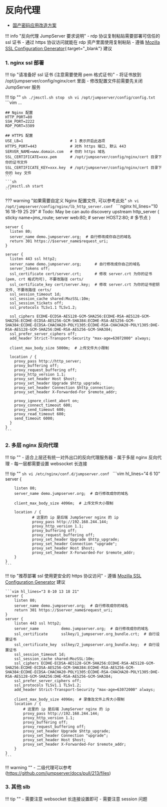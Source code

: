 # 反向代理

- [国产密码应用改造方案](gmssl.md)

!!! info "反向代理 JumpServer 要求说明"
    - rdp 协议复制粘贴需要部署可信任的 ssl 证书
    - 通过 https 协议访问就能在 rdp 资产里面使用复制粘贴
    - 遵循 [Mozilla SSL Configuration Generator](https://ssl-config.mozilla.org/){:target="_blank"} 建议

### 1. nginx ssl 部署

!!! tip "请准备好 ssl 证书 (注意需要使用 pem 格式证书)"
    - 将证书放到 /opt/jumpserver/config/nginx/cert 里面
    - 修改配置文件前需要先关闭 JumpServer 服务

!!! tip ""
    ```sh
    ./jmsctl.sh stop
    ```
    ```sh
    vi /opt/jumpserver/config/config.txt
    ```
    ```vim
    ...

    ## Nginx 配置
    HTTP_PORT=80
    SSH_PORT=2222
    RDP_PORT=3389

    ## HTTPS 配置
    USE_LB=1                     # 1 表示开启此选项
    HTTPS_PORT=443               # 对外 https 端口, 默认 443
    SERVER_NAME=www.domain.com   # 你的 https 域名
    SSL_CERTIFICATE=xxx.pem      # /opt/jumpserver/config/nginx/cert 目录下你的证书文件
    SSL_CERTIFICATE_KEY=xxx.key  # /opt/jumpserver/config/nginx/cert 目录下你的 key 文件
    ```
    ```sh
    ./jmsctl.sh start
    ```

??? warning "如果需要自定义 Nginx 配置文件, 可以参考此处"
    ```sh
    vi /opt/jumpserver/config/nginx/lb_http_server.conf
    ```
    ```nginx hl_lines="10 16 18-19 25 29"
    # Todo: May be can auto discovery
    upstream http_server {
      sticky name=jms_route;
      server web:80;
      # server HOST2:80;  # 多节点
    }

    server {
      listen 80;
      server_name demo.jumpserver.org;  # 自行修改成你自己的域名
      return 301 https://$server_name$request_uri;
    }

    server {
      listen 443 ssl http2;
      server_name demo.jumpserver.org;      # 自行修改成你自己的域名
      server_tokens off;
      ssl_certificate cert/server.crt;      # 修改 server.crt 为你的证书 (pem, crt 格式均可), 不要改路径 certs/
      ssl_certificate_key cert/server.key;  # 修改 server.crt 为你的证书密钥文件, 不要改路径 certs/
      ssl_session_timeout 1d;
      ssl_session_cache shared:MozSSL:10m;
      ssl_session_tickets off;
      ssl_protocols TLSv1.1 TLSv1.2;

      ssl_ciphers ECDHE-ECDSA-AES128-GCM-SHA256:ECDHE-RSA-AES128-GCM-SHA256:ECDHE-ECDSA-AES256-GCM-SHA384:ECDHE-RSA-AES256-GCM-SHA384:ECDHE-ECDSA-CHACHA20-POLY1305:ECDHE-RSA-CHACHA20-POLY1305:DHE-RSA-AES128-GCM-SHA256:DHE-RSA-AES256-GCM-SHA384;
      ssl_prefer_server_ciphers off;
      add_header Strict-Transport-Security "max-age=63072000" always;

      client_max_body_size 5000m;  # 上传文件大小限制

      location / {
        proxy_pass http://http_server;
        proxy_buffering off;
        proxy_request_buffering off;
        proxy_http_version 1.1;
        proxy_set_header Host $host;
        proxy_set_header Upgrade $http_upgrade;
        proxy_set_header Connection $http_connection;
        proxy_set_header X-Forwarded-For $remote_addr;

        proxy_ignore_client_abort on;
        proxy_connect_timeout 600;
        proxy_send_timeout 600;
        proxy_read_timeout 600;
        send_timeout 6000;
      }
    }
    ```

### 2. 多层 nginx 反向代理

!!! tip ""
    - 适合上层还有统一对外出口的反向代理服务器
    - 属于多层 nginx 反向代理
    - 每一层都需要设置 websocket 长连接

!!! tip ""
    ```sh
    vi /etc/nginx/conf.d/jumpserver.conf
    ```
    ```vim hl_lines="4 6 10"
    server {

        listen 80;
        server_name demo.jumpserver.org;  # 自行修改成你的域名

        client_max_body_size 4096m;  # 上传文件大小限制

        location / {
                # 这里的 ip 是后端 JumpServer nginx 的 ip
                proxy_pass http://192.168.244.144;
                proxy_http_version 1.1;
                proxy_buffering off;
                proxy_request_buffering off;
                proxy_set_header Upgrade $http_upgrade;
                proxy_set_header Connection "upgrade";
                proxy_set_header Host $host;
                proxy_set_header X-Forwarded-For $remote_addr;
        }
    }
    ```

!!! tip "推荐部署 ssl 使用更安全的 https 协议访问"
    - 遵循 [Mozilla SSL Configuration Generator](https://ssl-config.mozilla.org/) 建议

    ```vim hl_lines="3 8-10 13 18 21"
    server {
        listen 80;
        server_name demo.jumpserver.org;  # 自行修改成你的域名
        return 301 https://$server_name$request_uri;
    }
    server {
        listen 443 ssl http2;
        server_name          demo.jumpserver.org;  # 自行修改成你的域名
        ssl_certificate      sslkey/1_jumpserver.org_bundle.crt;  # 自行设置证书
        ssl_certificate_key  sslkey/2_jumpserver.org_bundle.key;  # 自行设置证书
        ssl_session_timeout 1d;
        ssl_session_cache shared:MozSSL:10m;
        ssl_ciphers ECDHE-ECDSA-AES128-GCM-SHA256:ECDHE-RSA-AES128-GCM-SHA256:ECDHE-ECDSA-AES256-GCM-SHA384:ECDHE-RSA-AES256-GCM-SHA384:ECDHE-ECDSA-CHACHA20-POLY1305:ECDHE-RSA-CHACHA20-POLY1305:DHE-RSA-AES128-GCM-SHA256:DHE-RSA-AES256-GCM-SHA384;
        ssl_prefer_server_ciphers off;
        ssl_protocols TLSv1.1 TLSv1.2;
        add_header Strict-Transport-Security "max-age=63072000" always;

        client_max_body_size 4096m;  # 录像及文件上传大小限制
        location / {
            # 这里的 ip 是后端 JumpServer nginx 的 ip
            proxy_pass http://192.168.244.144;
            proxy_http_version 1.1;
            proxy_buffering off;
            proxy_request_buffering off;
            proxy_set_header Upgrade $http_upgrade;
            proxy_set_header Connection "upgrade";
            proxy_set_header Host $host;
            proxy_set_header X-Forwarded-For $remote_addr;
        }
    }
    ```

!!! warning ""
    - 二级代理可以参考 (https://github.com/jumpserver/docs/pull/213/files)

### 3. 其他 slb

!!! tip ""
    - 需要注意 websocket 长连接设置即可
    - 需要注意 session 问题
